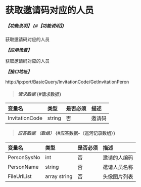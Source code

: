 # 获取邀请码对应的人员

##### _【功能说明】_ {#【功能说明】}

获取邀请码对应的人员 

_**【应用场景】**_

获取邀请码对应的人员

_**【接口地址】**_

http://ip:port/BasicQuery/InvitationCode/GetInvitationPeron

> #### _请求数据_ {#请求数据}

| 变量名 | 类型 | 是否必须 | 描述 |
| :--- | :--- | :--- | :--- |
| InvitationCode| string| 否 | 邀请码|


> #### _应答数据 （数组）_ {#应答数据-（巡河记录数组）}

| 变量名 | 类型 | 是否必须 | 描述 |
| :--- | :--- | :--- | :--- |
| PersonSysNo| int | 否 |邀请的人编码 |
| PersonName| string| 否 |邀请人员名称 |
| FileUrlList | array string | 否 | 头像图片列表 |






